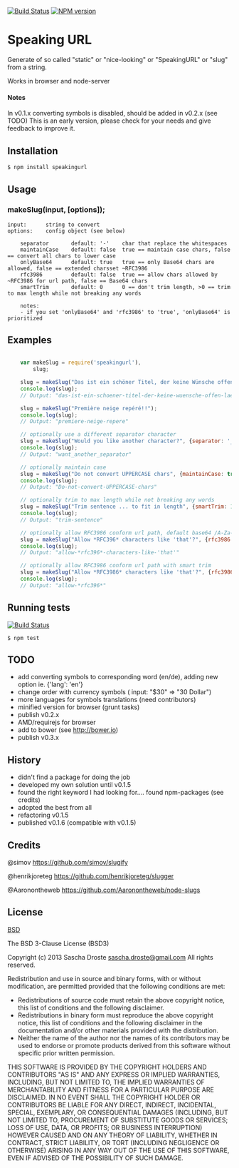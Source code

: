 [![Build Status](https://travis-ci.org/pid/speakingurl.png?branch=master)](https://travis-ci.org/pid/speakingurl)
[![NPM version](https://badge.fury.io/js/speakingurl.png)](http://badge.fury.io/js/speakingurl)

# Speaking URL
Generate of so called "static" or "nice-looking" or "SpeakingURL" or "slug" from a string.

Works in browser and node-server

#### Notes
In v0.1.x converting symbols is disabled, should be added in v0.2.x (see TODO)
This is an early version, please check for your needs and give feedback to improve it.

## Installation
```bash
$ npm install speakingurl
```

## Usage
### makeSlug(input, [options]);
```
input:      string to convert
options:    config object (see below)

    separator       default: '-'    char that replace the whitespaces
    maintainCase    default: false  true == maintain case chars, false == convert all chars to lower case
    onlyBase64      default: true   true == only Base64 chars are allowed, false == extended charsset ~RFC3986
    rfc3986         default: false  true == allow chars allowed by ~RFC3986 for url path, false == Base64 chars
    smartTrim       default: 0      0 == don't trim length, >0 == trim to max length while not breaking any words    

    notes: 
    - if you set 'onlyBase64' and 'rfc3986' to 'true', 'onlyBase64' is prioritized

```

## Examples

```js

    var makeSlug = require('speakingurl'),
        slug;

    slug = makeSlug("Das ist ein schöner Titel, der keine Wünsche offen läßt !  ");
    console.log(slug);
    // Output: "das-ist-ein-schoener-titel-der-keine-wuensche-offen-laesst"

    slug = makeSlug("Première neige repéré!!");
    console.log(slug);
    // Output: "premiere-neige-repere"

    // optionally use a different separator character
    slug = makeSlug("Would you like another character?", {separator: '_'} );
    console.log(slug);
    // Output: "want_another_separator"

    // optionally maintain case
    slug = makeSlug("Do not convert UPPERCASE chars", {maintainCase: true});
    console.log(slug);
    // Output: "Do-not-convert-UPPERCASE-chars"

    // optionally trim to max length while not breaking any words
    slug = makeSlug("Trim sentence ... to fit in length", {smartTrim: 15});
    console.log(slug);
    // Output: "trim-sentence"

    // optionally allow RFC3986 conform url path, default base64 /A-Za-z0-9_-/
    slug = makeSlug("Allow *RFC396* characters like 'that'?", {rfc3986: true} );
    console.log(slug);
    // Output: "allow-*rfc396*-characters-like-'that'"

    // optionally allow RFC3986 conform url path with smart trim
    slug = makeSlug("Allow *RFC3986* characters like 'that'?", {rfc3986: true, smartTrim: 20} );
    console.log(slug);
    // Output: "allow-*rfc396*"

```

## Running tests
[![Build Status](https://travis-ci.org/pid/speakingurl.png)](https://travis-ci.org/pid/speakingurl)

```shell
$ npm test
```

## TODO
- add converting symbols to corresponding word (en/de), adding new option ie. {'lang': 'en'}
- change order with currency symbols ( input: "$30" => "30 Dollar")
- more languages for symbols translations (need contributors)
- minified version for browser (grunt tasks)
- publish v0.2.x
- AMD/requirejs for browser
- add to bower (see http://bower.io)
- publish v0.3.x

## History
- didn't find a package for doing the job
- developed my own solution until v0.1.5
- found the right keyword I had looking for.... found npm-packages (see credits)
- adopted the best from all
- refactoring v0.1.5
- published v0.1.6 (compatible with v0.1.5)

## Credits
@simov https://github.com/simov/slugify

@henrikjoreteg https://github.com/henrikjoreteg/slugger

@Aaronontheweb https://github.com/Aaronontheweb/node-slugs

## License
[BSD](https://raw.github.com/pid/speakingurl/master/LICENCE)

The BSD 3-Clause License (BSD3)

Copyright (c) 2013 Sascha Droste <sascha.droste@gmail.com>
All rights reserved.

Redistribution and use in source and binary forms, with or without modification, are permitted provided that the following conditions are met:

* Redistributions of source code must retain the above copyright notice, this list of conditions and the following disclaimer.
* Redistributions in binary form must reproduce the above copyright notice, this list of conditions and the following disclaimer in the documentation and/or other materials provided with the distribution.
* Neither the name of the author nor the names of its contributors may be used to endorse or promote products derived from this software without specific prior written permission.

THIS SOFTWARE IS PROVIDED BY THE COPYRIGHT HOLDERS AND CONTRIBUTORS "AS IS" AND ANY EXPRESS OR IMPLIED WARRANTIES, INCLUDING, BUT NOT LIMITED TO, THE IMPLIED WARRANTIES OF MERCHANTABILITY AND FITNESS FOR A PARTICULAR PURPOSE ARE DISCLAIMED. IN NO EVENT SHALL THE COPYRIGHT HOLDER OR CONTRIBUTORS BE LIABLE FOR ANY DIRECT, INDIRECT, INCIDENTAL, SPECIAL, EXEMPLARY, OR CONSEQUENTIAL DAMAGES (INCLUDING, BUT NOT LIMITED TO, PROCUREMENT OF SUBSTITUTE GOODS OR SERVICES; LOSS OF USE, DATA, OR PROFITS; OR BUSINESS INTERRUPTION) HOWEVER CAUSED AND ON ANY THEORY OF LIABILITY, WHETHER IN CONTRACT, STRICT LIABILITY, OR TORT (INCLUDING NEGLIGENCE OR OTHERWISE) ARISING IN ANY WAY OUT OF THE USE OF THIS SOFTWARE, EVEN IF ADVISED OF THE POSSIBILITY OF SUCH DAMAGE.
